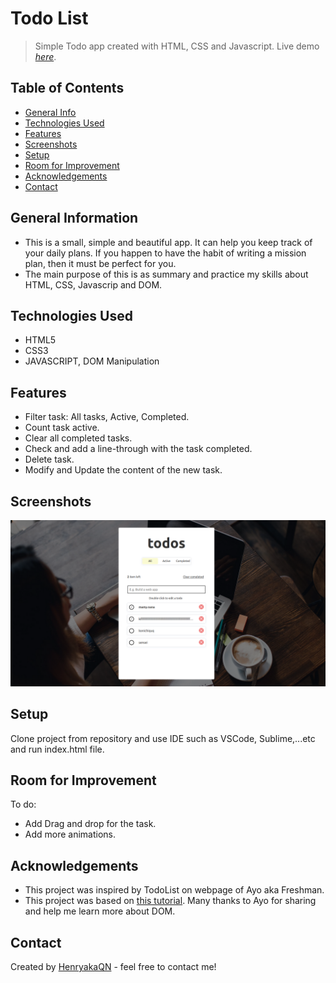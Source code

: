 # Todo List
> Simple Todo app created with HTML, CSS and Javascript.
> Live demo [_here_](https://quocnguyenx99.github.io/Todo_List/). <!-- If you have the project hosted somewhere, include the link here. -->

## Table of Contents
* [General Info](#general-information)
* [Technologies Used](#technologies-used)
* [Features](#features)
* [Screenshots](#screenshots)
* [Setup](#setup)
* [Room for Improvement](#room-for-improvement)
* [Acknowledgements](#acknowledgements)
* [Contact](#contact)
<!-- * [License](#license) -->


## General Information
 - This is a small, simple and beautiful app. It can help you keep track of your daily plans. If you happen to have the habit of writing a mission plan, then it must be perfect for you.
 - The main purpose of this is as summary and practice my skills about HTML, CSS, Javascrip and DOM.
<!-- You don't have to answer all the questions - just the ones relevant to your project. -->


## Technologies Used
- HTML5
- CSS3
- JAVASCRIPT, DOM Manipulation


## Features
- Filter task: All tasks, Active, Completed.
- Count task active.
- Clear all completed tasks.
- Check and add a line-through with the task completed.
- Delete task.
- Modify and Update the content of the new task.


## Screenshots
![Example screenshot](https://github.com/quocnguyenx99/Todo_List/blob/master/image/Screenshot%20from%202023-03-10%2020-28-46.png?raw=true)
<!-- If you have screenshots you'd like to share, include them here. -->


## Setup
Clone project from repository and use IDE such as VSCode, Sublime,...etc and run index.html file.


## Room for Improvement
To do:
- Add Drag and drop for the task.
- Add more animations. 


## Acknowledgements
- This project was inspired by TodoList on webpage of Ayo aka Freshman.
- This project was based on [this tutorial](https://freshman.tech/todo-list/). Many thanks to Ayo for sharing and help me learn more about DOM.


## Contact
Created by [HenryakaQN](https://www.facebook.com/nhquoc99) - feel free to contact me!
